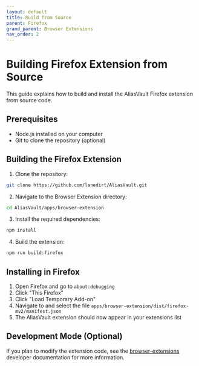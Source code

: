 ```yaml
---
layout: default
title: Build from Source
parent: Firefox
grand_parent: Browser Extensions
nav_order: 2
---
```


# Building Firefox Extension from Source

This guide explains how to build and install the AliasVault Firefox extension from source code.

## Prerequisites

- Node.js installed on your computer
- Git to clone the repository (optional)

## Building the Firefox Extension

1. Clone the repository:
```bash
git clone https://github.com/lanedirt/AliasVault.git
```

2. Navigate to the Browser Extension directory:
```bash
cd AliasVault/apps/browser-extension
```

3. Install the required dependencies:
```bash
npm install
```

4. Build the extension:
```bash
npm run build:firefox
```

## Installing in Firefox

1. Open Firefox and go to `about:debugging`
2. Click "This Firefox"
3. Click "Load Temporary Add-on"
4. Navigate to and select the file `apps/browser-extension/dist/firefox-mv2/manifest.json`
5. The AliasVault extension should now appear in your extensions list

## Development Mode (Optional)

If you plan to modify the extension code, see the [browser-extensions](../../misc/dev/browser-extensions.md) developer documentation for more information.
